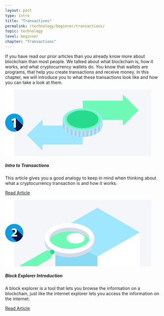 ```yaml
---
layout: post
type: intro
title: "Transactions"
permalink: /technology/beginner/transactions/
topic: technology
level: beginner
chapter: "Transactions"
---
```


If you have read our prior articles than you already know more about blockchain than most people. We talked about what blockchain is, how it works, and what cryptocurrency wallets do. You know that wallets are programs, that help you create transactions and receive money. In this chapter, we will introduce you to what these transactions look like and how you can take a look at them.


<div class="row mt-5">
    <div class="col-md-3">
        <a href="{{ site.baseurl }}{% post_url /technology/beginner/2020-04-02-intro-to-transactions %}">
            <img src="/assets/post_files/technology/beginner/transactions/transactions.svg" alt="Intro to Transactions" />
        </a>
    </div>
    <div class="col-md-9">
        <h5 class="intro-article-title">Intro to Transactions</h5>
        <p class="mb-1">
            This article gives you a good analogy to keep in mind when thinking about what a cryptocurrency transaction is and how it works.
        </p>
        <p class="mb-0">
            <a class="font-weight-bold" href="{{ site.baseurl }}{% post_url /technology/beginner/2020-04-02-intro-to-transactions %}">Read Article</a>
        </p>
    </div>
</div>

<div class="row mt-5">
    <div class="col-md-3">
        <a href="{{ site.baseurl }}{% post_url /technology/beginner/2020-04-03-block-explorer-introduction %}">
            <img src="/assets/post_files/technology/beginner/transactions/block_explorer.svg" alt="Block Explorer Introduction" />
        </a>
    </div>
    <div class="col-md-9">
        <h5 class="intro-article-title">Block Explorer Introduction</h5>
        <p class="mb-1">
            A block explorer is a tool that lets you browse the information on a blockchain, just like the internet explorer lets you access the information on the internet.
        </p>
        <p class="mb-0">
            <a class="font-weight-bold" href="{{ site.baseurl }}{% post_url /technology/beginner/2020-04-03-block-explorer-introduction %}">Read Article</a>
        </p>
    </div>
</div>
